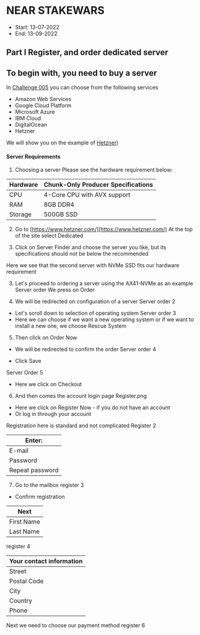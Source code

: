 # NEAR STAKEWARS 
* Start: 13-07-2022
* End: 13-09-2022


## Part I Register, and order dedicated server


## To begin with, you need to buy a server

In [Challenge 005](https://github.com/near/stakewars-iii/blob/main/challenges/005.md) you can choose from the following services
* Amazon Web Services
* Google Cloud Platform
* Microsoft Azure
* IBM Cloud
* DigitalOcean
* Hetzner

We will show you on the example of [Hetzner](https://www.hetzner.com/))

#### Server Requirements
1. Choosing a server
Please see the hardware requirement below:

| Hardware       | Chunk-Only Producer  Specifications                                   |
| -------------- | ---------------------------------------------------------------       |
| CPU            | 4-Core CPU with AVX support                                           |
| RAM            | 8GB DDR4                                                              |
| Storage        | 500GB SSD                                                             |

2. Go to [https://www.hetzner.com/](https://www.hetzner.com/)
At the top of the site select Dedicated

2. Click on Server Finder and choose the server you like, but its specifications should not be below the recommended

Here we see that the second server with NVMe SSD fits our hardware requirement

3. Let's proceed to ordering a server using the AX41-NVMe as an example
Server order
We press on Order

4. We will be redirected on configuration of a server
Server order 2
* Let's scroll down to selection of operating system
Server order 3
* Here we can choose if we want a new operating system or if we want to install a new one, we choose Rescue System

5. Then click on Order Now

* We will be redirected to confirm the order
Server order 4

* Click Save

Server Order 5

* Here we click on Checkout

6. And then comes the account login page
Register.png
* Here we click on Register Now - if you do not have an account
* Or log in through your account

Registration here is standard and not complicated
Register 2

|     Enter:       |
|----------------  |
| E-mail           |
| Password         |
| Repeat password  |

7. Go to the mailbox
register 3

* Confirm registration

|     Next       |
|--------------  |
| First Name     |
| Last Name      |

register 4

| Your contact information |
|------------------------- |
| Street                   |
| Postal Code              |
| City                     |
| Country                  |
| Phone                    |



Next we need to choose our payment method
register 6